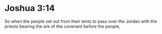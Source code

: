 # Joshua 3:14

So when the people set out from their tents to pass over the Jordan with the priests bearing the ark of the covenant before the people,
